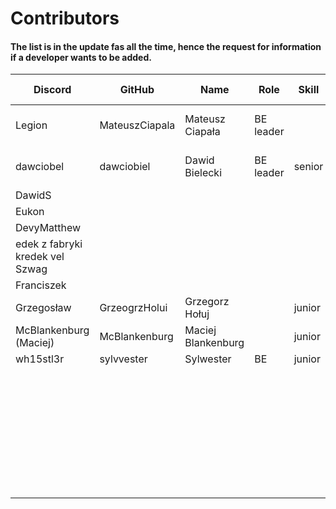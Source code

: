 # Contributors

#### The list is in the update fas all the time, hence the request for information if a developer wants to be added.

| Discord                         | GitHub         | Name             | Role      | Skill  | Registration date |
|---------------------------------|----------------|----------------- |-----------|--------|-------------------|
| Legion                          | MateuszCiapala | Mateusz Ciapała  | BE leader |        | Since app start - Jun 21, 2022 |
| dawciobel                       | dawciobiel     | Dawid Bielecki   | BE leader | senior | Since app start - Jun 21, 2022 |
| DawidS                          |                |                  |           |        | 2022-            |
| Eukon                           |                |                  |           |        | 2022-            |
| DevyMatthew                     |                |                  |           |        | 2022-            |
| edek z fabryki kredek vel Szwag |                |                  |           |        | 2023-            |
| Franciszek                      |                |                  |           |        | 2023-            |
| Grzegosław                      | GrzeogrzHolui  | Grzegorz Hołuj   |           | junior | 2023-            |
| McBlankenburg (Maciej)          | McBlankenburg  |Maciej Blankenburg|           | junior | 2023-            |
| wh15stl3r                       |  sylvvester    | Sylwester        |    BE     | junior | 2023-            |
|                                 |                |                  |           |        | 2023-            |
|                                 |                |                  |           |        | 2023-            |
|                                 |                |                  |           |        | 2023-            |
|                                 |                |                  |           |        | 2023-            |
|                                 |                |                  |           |        | 2023-            |
|                                 |                |                  |           |        | 2023-            |
|                                 |                |                  |           |        | 2023-            |
|                                 |                |                  |           |        | 2023-            |

